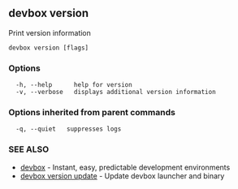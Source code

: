 ## devbox version

Print version information

```
devbox version [flags]
```

### Options

```
  -h, --help      help for version
  -v, --verbose   displays additional version information
```

### Options inherited from parent commands

```
  -q, --quiet   suppresses logs
```

### SEE ALSO

* [devbox](devbox.md)	 - Instant, easy, predictable development environments
* [devbox version update](devbox_version_update.md)	 - Update devbox launcher and binary

